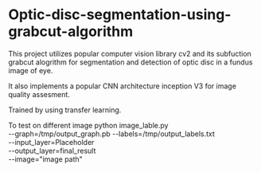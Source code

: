 # Optic-disc-segmentation-using-grabcut-algorithm


This project utilizes popular computer vision library cv2 and its subfuction grabcut alogrithm for segmentation and detection of optic disc in a fundus image of eye.

It also implements a popular CNN architecture inception V3 for image quality assesment.


Trained by using transfer learning.



To test on different image
python image_lable.py \
--graph=/tmp/output_graph.pb --labels=/tmp/output_labels.txt \
--input_layer=Placeholder \
--output_layer=final_result \
--image="image path"

